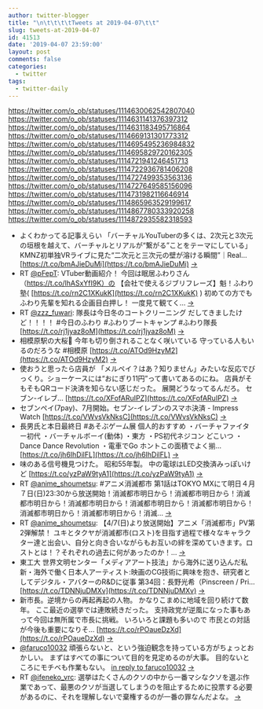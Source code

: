 ```yaml
---
author: twitter-blogger
title: "\n\t\t\t\tTweets at 2019-04-07\t\t"
slug: tweets-at-2019-04-07
id: 41513
date: '2019-04-07 23:59:00'
layout: post
comments: false
categories:
  - twitter
tags:
  - twitter-daily
---
```


https://twitter.com/o_ob/statuses/1114630062542807040 https://twitter.com/o_ob/statuses/1114631141376397312 https://twitter.com/o_ob/statuses/1114631183495716864 https://twitter.com/o_ob/statuses/1114669131301773312 https://twitter.com/o_ob/statuses/1114695495236984832 https://twitter.com/o_ob/statuses/1114695829720162305 https://twitter.com/o_ob/statuses/1114721941246451713 https://twitter.com/o_ob/statuses/1114722936781406208 https://twitter.com/o_ob/statuses/1114727499353563136 https://twitter.com/o_ob/statuses/1114727649585156096 https://twitter.com/o_ob/statuses/1114731982116646914 https://twitter.com/o_ob/statuses/1114865963529199617 https://twitter.com/o_ob/statuses/1114867780333920258 https://twitter.com/o_ob/statuses/1114872935582318593  

*   よくわかってる記事えらい 「バーチャルYouTuberの多くは、2次元と3次元の垣根を越えて、バーチャルとリアルが“繋がる”ことをテーマにしている」 KMNZ初単独VRライブに見た“二次元と三次元の壁が溶ける瞬間”｜Real… [https://t.co/bmAJieDuMi](https://t.co/bmAJieDuMi) [->](https://twitter.com/o_ob/statuses/1114630062542807040)
*   RT [@pFepT](https://twitter.com/pFepT): VTuber動画紹介！ 今回は眠居ふわりさん（https://t.co/lhASxYfI9K）の 【会社で使えるジブリフレーズ】魁！ふわり塾( [https://t.co/rn2C1XKukK](https://t.co/rn2C1XKukK) ) 初めての方でもふわり先輩を知れる企画目白押し！ 一度見て観てく… [->](https://twitter.com/o_ob/statuses/1114631141376397312)
*   RT [@zzz_fuwari](https://twitter.com/zzz_fuwari): 隊長は今日冬のコートクリーニング だしてきましたけど！！！！ #今日のふわり #ふわりブートキャンプ #ふわり隊長 [https://t.co/rj1jyaz8oM](https://t.co/rj1jyaz8oM) [->](https://twitter.com/o_ob/statuses/1114631183495716864)
*   相模原駅の大桜🌸 今年も切り倒されることなく咲いている 守っている人もいるのだろうな #相模原 [https://t.co/ATOd9HzyM2](https://t.co/ATOd9HzyM2) [->](https://twitter.com/o_ob/statuses/1114669131301773312)
*   使おうと思ったら店員が 「メルペイ？はあ？知りません」みたいな反応でびっくり。ショーケースには“おにぎり11円”って書いてあるのにね。 店員がそもそもQRコード決済を知らない感じだった。 展開どうなってるんだろ。 セブン-イレブ… [https://t.co/XFofARuIPZ](https://t.co/XFofARuIPZ) [->](https://twitter.com/o_ob/statuses/1114695495236984832)
*   セブンペイ(7pay)、7月開始。セブン-イレブンのスマホ決済 - Impress Watch [https://t.co/VWvsVkNksC](https://t.co/VWvsVkNksC) [->](https://twitter.com/o_ob/statuses/1114695829720162305)
*   長男氏と本日最終日 #あそぶゲーム展 個人的おすすめ ・バーチャファイター初代 ・バーチャルボーイ(動体) ・東方 ・PS初代ネジコン どこいつ ・Dance Dance Revolution ・電車でGo ホントこの面積でよく揃… [https://t.co/jh6IhDilFL](https://t.co/jh6IhDilFL) [->](https://twitter.com/o_ob/statuses/1114721941246451713)
*   味のある信号機見つけた。 昭和55年製。 中の電球はLED交換済みっぽいけど [https://t.co/yzPaW9tyA1](https://t.co/yzPaW9tyA1) [->](https://twitter.com/o_ob/statuses/1114722936781406208)
*   RT [@anime_shoumetsu](https://twitter.com/anime_shoumetsu): #アニメ消滅都市 第1話はTOKYO MXにて明日４月７日(日)23:30から放送開始！消滅都市明日から！消滅都市明日から！消滅都市明日から！消滅都市明日から！消滅都市明日から！消滅都市明日から！消滅都市明日から！消滅都市明日から！消滅… [->](https://twitter.com/o_ob/statuses/1114727499353563136)
*   RT [@anime_shoumetsu](https://twitter.com/anime_shoumetsu): 【4/7(日)より放送開始】アニメ「消滅都市」PV第2弾解禁！ ユキとタクヤが消滅都市(ロスト)を目指す過程で様々なキャラクター達と出会い、自分と向き合いながらもお互いの絆を深めていきます。ロストとは！？それぞれの過去に何があったのか！… [->](https://twitter.com/o_ob/statuses/1114727649585156096)
*   東工大 世界文明センター「メディアアート技法」から海外に送り込んだ私 新・海外で働く日本人アーティスト:映画のCG技術に興味を抱き、研究者としてデジタル・アバターのR&Dに従事 第34回：長野光希（Pinscreen / Pri… [https://t.co/TDNNjuDMXv](https://t.co/TDNNjuDMXv) [->](https://twitter.com/o_ob/statuses/1114731982116646914)
*   新市長。逆境からの再起再起の人物。 かなりこまめに地域を回り続けて数年。 ここ最近の選挙では連敗続きだった。 支持政党が逆風になった事もあって今回は無所属で市長に挑戦。 いろいろと課題も多いので 市民との対話が今後も重要になりそ… [https://t.co/rPOaueDzXd](https://t.co/rPOaueDzXd) [->](https://twitter.com/o_ob/statuses/1114865963529199617)
*   [@faruco10032](https://twitter.com/faruco10032) 頑張らないと、という強迫観念を持っている方がちょっとおかしい。 まずはすべての事について目的を見定めるのが大事。 目的ないところにモチベも作業もない。 [in reply to faruco10032](https://twitter.com/faruco10032/statuses/1114857442339241988) [->](https://twitter.com/o_ob/statuses/1114867780333920258)
*   RT [@ifeneko_vrc](https://twitter.com/ifeneko_vrc): 選挙はたくさんのクソの中から一番マシなクソを選ぶ作業であって、最悪のクソが当選してしまうのを阻止するために投票する必要があるのに、それを理解しないで棄権するのが一番の罪なんだよな。 [->](https://twitter.com/o_ob/statuses/1114872935582318593)
